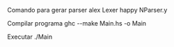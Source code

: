 Comando para gerar parser
alex Lexer
happy NParser.y

Compilar programa
ghc --make Main.hs -o Main

Executar
./Main <arquivo>
